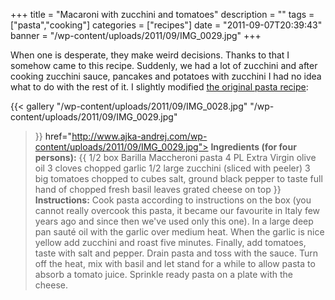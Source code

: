 +++
title = "Macaroni with zucchini and tomatoes"
description = ""
tags = ["pasta","cooking"]
categories = ["recipes"]
date = "2011-09-07T20:39:43"
banner = "/wp-content/uploads/2011/09/IMG_0029.jpg"
+++

When one is desperate, they make weird decisions. Thanks to that I somehow came to this recipe. Suddenly,
we
had
a
lot
of
zucchini
and
after
cooking
zucchini
sauce,
pancakes
and
potatoes
with
zucchini
I
had
no
idea
what
to
do
with
the
rest
of
it.
I
slightly
modified
<a
href="http://www.barillaus.com/Recipes/Barilla-Whole-Grain-Spaghetti-with-Zucchini-and-Yellow-Squash.aspx">the original pasta recipe</a>:

{{< gallery
    "/wp-content/uploads/2011/09/IMG_0028.jpg"
    "/wp-content/uploads/2011/09/IMG_0029.jpg"
>}}<a> href="http://www.ajka-andrej.com/wp-content/uploads/2011/09/IMG_0029.jpg"></a>
**Ingredients (for four persons):**
{{ 1/2 box Barilla Maccheroni pasta
4 PL Extra Virgin olive oil
3 cloves chopped garlic
1/2 large zucchini (sliced with peeler)
3 big tomatoes chopped to cubes
salt, ground black pepper to taste
full hand of chopped fresh basil leaves
grated cheese on top }}
**Instructions:**
Cook pasta according to instructions on the box (you cannot really overcook this pasta, it became
our favourite in Italy few years ago and since then we've used only this one). In a large deep pan
sauté oil with the garlic over medium heat. When the garlic is nice yellow add zucchini and roast
five minutes. Finally, add tomatoes, taste with salt and pepper. Drain pasta and toss with the
sauce. Turn off the heat, mix with basil and let stand for a while to allow pasta to absorb a
tomato juice. Sprinkle ready pasta on a plate with the cheese.
